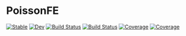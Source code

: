 # PoissonFE

[![Stable](https://img.shields.io/badge/docs-stable-blue.svg)](https://ew-git.github.io/PoissonFE.jl/stable)
[![Dev](https://img.shields.io/badge/docs-dev-blue.svg)](https://ew-git.github.io/PoissonFE.jl/dev)
[![Build Status](https://travis-ci.com/ew-git/PoissonFE.jl.svg?branch=master)](https://travis-ci.com/ew-git/PoissonFE.jl)
[![Build Status](https://ci.appveyor.com/api/projects/status/github/ew-git/PoissonFE.jl?svg=true)](https://ci.appveyor.com/project/ew-git/PoissonFE-jl)
[![Coverage](https://codecov.io/gh/ew-git/PoissonFE.jl/branch/master/graph/badge.svg)](https://codecov.io/gh/ew-git/PoissonFE.jl)
[![Coverage](https://coveralls.io/repos/github/ew-git/PoissonFE.jl/badge.svg?branch=master)](https://coveralls.io/github/ew-git/PoissonFE.jl?branch=master)
